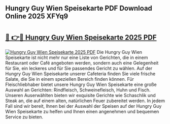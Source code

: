 ## Hungry Guy Wien Speisekarte PDF Download Online 2025 XFYq9

# <h2><a href="http://gcc384b.nevu.top/?p=Hungry+Guy+Wien+Speisekarte">🔗 👉🔴 Hungry Guy Wien Speisekarte 2025 PDF</a></h2>

[![Hungry Guy Wien Speisekarte 2025 PDF](https://i.imgur.com/dBaPXMq.png)](http://gcc384b.nevu.top/?p=Hungry+Guy+Wien+Speisekarte)
Die Hungry Guy Wien Speisekarte ist nicht mehr nur eine Liste von Gerichten, die in einem Restaurant oder Café angeboten werden, sondern auch eine Gelegenheit für Sie, ein leckeres und für Sie passendes Gericht zu wählen. Auf der Hungry Guy Wien Speisekarte unserer Cafeteria finden Sie viele frische Salate, die Sie in einem speziellen Bereich finden können. Für Fleischliebhaber bietet unsere Hungry Guy Wien Speisekarte eine große Auswahl an Gerichten: Rindfleisch, Schweinefleisch, Huhn und Fisch. Unseren Auserwählten bieten wir exquisite Gerichte wie Schaschlik und Steak an, die auf einem alten, natürlichen Feuer zubereitet werden. In jedem Fall sind wir bereit, Ihnen bei der Auswahl der Speisen auf der Hungry Guy Wien Speisekarte zu helfen und Ihnen einen angenehmen und bequemen Service zu bieten.
